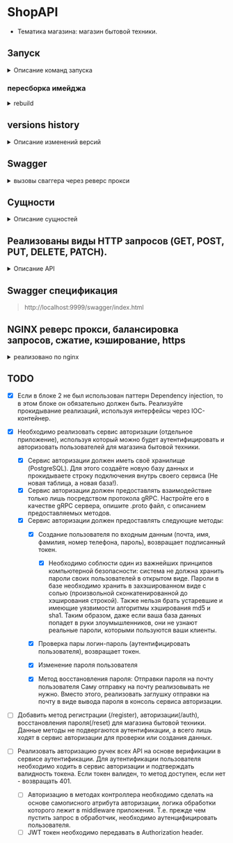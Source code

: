 # ShopAPI

* Тематика магазина: магазин бытовой техники.

## Запуск

<details>
  <summary>Описание команд запуска</summary>

* `sudo nano /etc/hosts`
* add `127.0.0.1   s21backend` добавляем локальный DNS
* `sudo openssl req -x509 -nodes -days 7 -newkey rsa:2048 \
  -keyout ./src/main/resources/cert/s21backend.key \
  -out ./src/main/resources/cert/s21backend.crt` создаем самоподписный сертификат
* Common Name указать `s21backend`
* `mvn clean install -DskipTests -X` установка в локальный репозиторий
* `mvn jib:dockerBuild` создание образа докер с помощью jib
* `docker compose up` запуск контейнеров
* `docker compose dowm` остановка контейнеров

</details>

### пересборка имейджа

<details>
  <summary>rebuild</summary>

* `docker compose down`
* `mvn clean install`
* `docker rmi backend`
* `mvn jib:dockerBuild`

</details>

## versions history

<details>
  <summary>Описание изменений версий</summary>

* v0.1.0 реализован основной функционал + апи + сваггер, postgress в докере
* v1.0.0 приложение перенесено в контейнер, сборка image через JIB
* v1.1.0 Добавлен NGINX. Реализован реверс прокси (прямой доступ к порту контейнера и бд оставлен для отладки).
  Маршрутизация /api -> на /api/v1
* v1.2.0 По пути /api/v1 отдается swagger.
* v1.3.0 раздача статики на /.
* v1.4.0 настроен pgAdmin на /admin.
* v1.5.0 статус nginx на /status.
* v1.6.0 Добавлено 2 инстанса бэкенда с правами доступа в базу данных только на чтение и настроена
  балансировка GET запросов к /api/v1 в NGINX на 3 бэкенда в соотношении 2:1:1, где первый — основной
  бэкенд-сервер.
* v1.7.0 Настроено кеширование GET запросов, кроме /api.
* v1.8.0 Настроено gzip-сжатие в Nginx. Сжатие не распространяется на медиа-типы (jpeg, png и т. д.).
* v1.9.0 Настроен ssl протокол (нужно сгенерить сертификат)

> В связи с тем что добавлен `auth-service` добавлен как модуль в общий репозиторий,
> дальнейшее версионирование тегов будет привязано к сервису
> например auth-v1.0.0

* auth-v1.0.0 Реализован сервис аутентификации пользователей по протоколу gRPC
  - регистрация пользователя(возвращает токен), проверка пользователя, изменение и восстановление пароля
  - сервис хранит данные в своем хранилище PSQL (пароли в захэшированном виде с солью)

</details>

## Swagger

<details>
  <summary>вызовы сваггера через реверс прокси</summary>

* http://localhost/api/v1
* http://localhost/docs
* http://localhost/docs/swagger-config

</details>

## Сущности

<details>
  <summary>Описание сущностей</summary>

```
// Клиент
client
{
    id
    client_name
    client_surname
    birthday
    gender
    registration_date
    address_id
}
```

```
// Товар
product
{
    id
    name
    category
    price
    available_stock // число закупленных экземпляров товара
    last_update_date // число последней закупки
    supplier_id
    image_id: UUID
}
```

```
// Поставщики
supplier
{
    id
    name
    address_id
    phone_number
}
```

```
// Изображения товаров
images
{
    id : UUID
    image: bytea
}
```

```
// Адреса

address 
{
    id
    country
    city
    street
}
```

</details>

## Реализованы виды HTTP запросов (GET, POST, PUT, DELETE, PATCH).

<details>
  <summary>Описание API</summary>

Реализованы HTTP запросы (GET, POST, PUT, DELETE, PATCH).

- Для клиентов:

    1) Добавление клиента (на вход подается json, соответствующей структуре, описанной сверху).

    2) Удаление клиента (по его идентификатору)

    3) Получение клиентов по имени и фамилии (параметры - имя и фамилия)

    4) Получение всех клиентов (В данном запросе необходимо предусмотреть опциональные параметры пагинации в строке
       запроса: limit и offset). В случае отсутствия эти параметров возвращать весь список.

    5) Изменение адреса клиента (параметры: Id и новый адрес в виде json в соответствии с выше описанным форматом)

- Для товаров:

    1) Добавление товара (на вход подается json, соответствующей структуре, описанной сверху).

    2) Уменьшение количества товара (на вход запросу подается id товара и на сколько уменьшить)

    3) Получение товара по id

    4) Получение всех доступных товаров

    5) Удаление товара по id

- Для поставщиков:

    1) Добавление поставщика (на вход подается json, соответствующей структуре, описанной сверху).

    2) Изменение адреса поставщика (параметры: Id и новый адрес в виде json в соответствии с выше описанным форматом)

    3) Удаление поставщика по id

    4) Получение всех поставщиков

    5) Получение поставщика по id

- Для изображений:

    1) добавление изображения (на вход подается byte array изображения и id товара).

    2) Изменение изображения (на вход подается id изображения и новая строка для замены)

    3) Удаление изображения по id изображения

    4) Получение изображения конкретного товара (по id товара)

    5) Получение изображения по id изображения

</details>

## Swagger спецификация

> http://localhost:9999/swagger/index.html

## NGINX реверс прокси, балансировка запросов, сжатие, кэширование, https

<details>
<summary>реализовано по nginx</summary>

- [x] Настроить обратное проксирование на порт своего приложения.


- [x] Настроить Nginx для работы web-приложения в части маршрутизации:
    - [x] Настроить маршрутизацию /api -> на /api/v1.
    - [x] По пути /api/v1 выдавать swagger.
    - [x] Настроить раздачу статики по пути /. В корне раздачи статики поместить 2 файла: index.html и image.png.
    - [x] Настроить /admin на pgAdmin — GUI СУБД POSTGRES.
    - [x] Настроить /status на отдачу страницы статуса сервера Nginx (nginx status).


- [x] Настроить Nginx в части балансировки:

    - [x] Запустить еще 2 инстанса бэкенда на других портах с правами доступа в базу данных только на чтение и настроить
      балансировку GET запросов к /api/v1 (/api/v2) в NGINX на 3 бэкенда в соотношении 2:1:1, где первый — основной
      бэкенд-сервер.


- [x] Настроить кеширование (для всех GET-запросов, кроме /api).


- [x] Настроить gzip-сжатие в Nginx. Сжатие не должно распространяться на медиа-типы (jpeg, png и т. д.).

- [x] Настроить HTTPS на локальном устройстве.

    - [x] Создать доменное имя в локальном DNS-сервере. У каждого компьютера есть локальное DNS-хранилище, в котором
      можно прописать собственное название сайта и по какому адресу этот адрес резолвится.

    - [x] Создать самоподписанный сертификат с использованием openssl для созданного доменного имени и привязать его в
      Nginx-конфиге.

    - [x] Настроить reverse proxy на запущенное приложение.

</details>

## TODO

- [x] Если в блоке 2 не был использован паттерн Dependency injection,
  то в этом блоке он обязательно должен быть.
  Реализуйте прокидывание реализаций, используя интерфейсы через IOC-контейнер.

- [x] Необходимо реализовать сервис авторизации (отдельное приложение),
  используя который можно будет аутентифицировать и авторизовать пользователей для магазина бытовой техники.
    - [x] Сервис авторизации должен иметь своё хранилище (PostgreSQL).
      Для этого создаёте новую базу данных и прокидываете строку подключения внутрь своего сервиса (Не новая таблица, а
      новая база!).
    - [x] Сервис авторизации должен предоставлять взаимодействие только лишь посредством протокола gRPC.
      Настройте его в качестве gRPC сервера, опишите .proto файл, с описанием предоставляемых методов.
    - [x] Сервис авторизации должен предоставлять следующие методы:
        - [x] Создание пользователя по входным данным (почта, имя, фамилия, номер телефона, пароль), возвращает
          подписанный токен.
          - [x] Необходимо соблюсти один из важнейших принципов компьютерной безопасности: система не должна хранить
            пароли своих пользователей в открытом виде.
            Пароли в базе необходимо хранить в захэшированном виде с солью (произвольной сконкатенированной до
            хэширования строкой).
            Также нельзя брать устаревшие и имеющие уязвимости алгоритмы хэширования md5 и sha1.
            Таким образом, даже если ваша база данных попадет в руки злоумышленников, они не узнают реальные пароли,
            которыми пользуются ваши клиенты.
        - [x] Проверка пары логин-пароль (аутентифицировать пользователя), возвращает токен.
        - [x] Изменение пароля пользователя
        - [x] Метод восстановления пароля: Отправки пароля на почту пользователя
          Саму отправку на почту реализовывать не нужно.
          Вместо этого, реализовать заглушку отправки на почту в виде вывода пароля в консоль сервиса авторизации.


- [ ] Добавить метод регистрации (/register), авторизации(/auth), восстановления пароля(/reset) для магазина бытовой
  техники.
  Данные методы не подвергаются аутентификации, а всего лишь ходят в сервис авторизации для проверки или создания
  данных.


- [ ] Реализовать авторизацию ручек всех API на основе верификации в сервисе аутентификации.
  Для аутентификации пользователя необходимо ходить в сервис авторизации и подтверждать валидность токена.
  Если токен валиден, то метод доступен, если нет - возвращать 401.
    - [ ] Авторизацию в методах контроллера необходимо сделать на основе самописного атрибута авторизации, логика
      обработки которого лежит в middleware приложения.
      Т.е. прежде чем пустить запрос в обработчик, необходимо аутенцифицировать пользователя.
    - [ ] JWT токен необходимо передавать в Authorization header.
